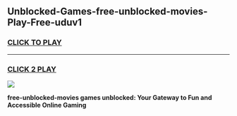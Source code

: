 
## Unblocked-Games-free-unblocked-movies-Play-Free-uduv1
<h3>
<a href="https://premium76.site?title=free-unblocked-movies&ref=21A">CLICK TO PLAY</a></h3>
<hr>

<h3>
<a href="https://premium76.site?title=free-unblocked-movies&ref=21A">CLICK 2 PLAY</a>
  
</h3>

<a href="https://premium76.site?title=free-unblocked-movies&ref=21A"><img src="https://clearcache.store/games.png"></a>


**free-unblocked-movies games unblocked: Your Gateway to Fun and Accessible Online Gaming**
